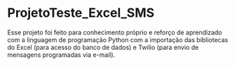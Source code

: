 # ProjetoTeste_Excel_SMS
Esse projeto foi feito para conhecimento próprio e reforço de aprendizado com a linguagem de programação Python
com a importação das bibliotecas do Excel (para acesso do banco de dados) e Twilio (para envio de mensagens programadas via e-mail).
